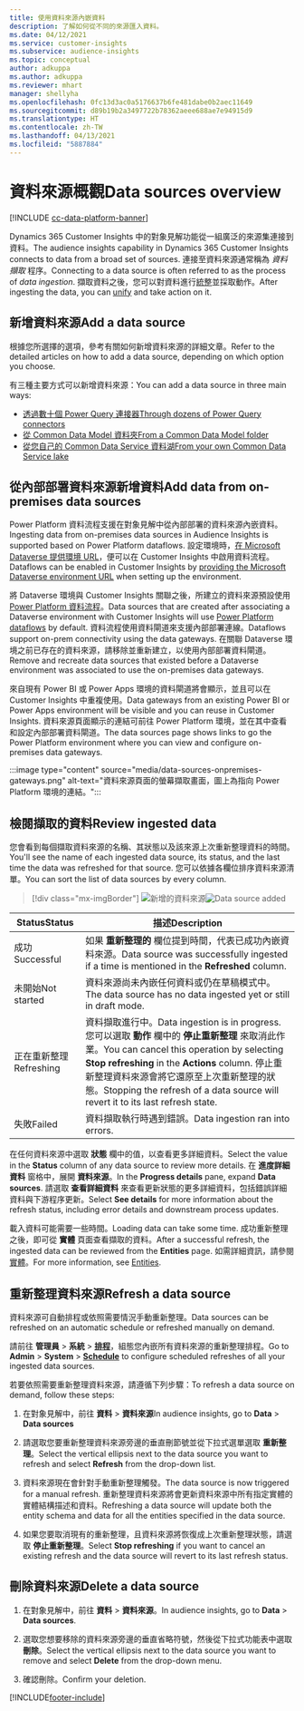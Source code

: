 ```yaml
---
title: 使用資料來源內嵌資料
description: 了解如何從不同的來源匯入資料。
ms.date: 04/12/2021
ms.service: customer-insights
ms.subservice: audience-insights
ms.topic: conceptual
author: adkuppa
ms.author: adkuppa
ms.reviewer: mhart
manager: shellyha
ms.openlocfilehash: 0fc13d3ac0a5176637b6fe481dabe0b2aec11649
ms.sourcegitcommit: d89b19b2a3497722b78362aeee688ae7e94915d9
ms.translationtype: HT
ms.contentlocale: zh-TW
ms.lasthandoff: 04/13/2021
ms.locfileid: "5887884"
---
```

# <a name="data-sources-overview"></a><span data-ttu-id="25aff-103">資料來源概觀</span><span class="sxs-lookup"><span data-stu-id="25aff-103">Data sources overview</span></span>

[!INCLUDE [cc-data-platform-banner](../includes/cc-data-platform-banner.md)]

<span data-ttu-id="25aff-104">Dynamics 365 Customer Insights 中的對象見解功能從一組廣泛的來源集連接到資料。</span><span class="sxs-lookup"><span data-stu-id="25aff-104">The audience insights capability in Dynamics 365 Customer Insights connects to data from a broad set of sources.</span></span> <span data-ttu-id="25aff-105">連接至資料來源通常稱為 *資料擷取* 程序。</span><span class="sxs-lookup"><span data-stu-id="25aff-105">Connecting to a data source is often referred to as the process of *data ingestion*.</span></span> <span data-ttu-id="25aff-106">擷取資料之後，您可以對資料進行[統整](data-unification.md)並採取動作。</span><span class="sxs-lookup"><span data-stu-id="25aff-106">After ingesting the data, you can [unify](data-unification.md) and take action on it.</span></span>

## <a name="add-a-data-source"></a><span data-ttu-id="25aff-107">新增資料來源</span><span class="sxs-lookup"><span data-stu-id="25aff-107">Add a data source</span></span>

<span data-ttu-id="25aff-108">根據您所選擇的選項，參考有關如何新增資料來源的詳細文章。</span><span class="sxs-lookup"><span data-stu-id="25aff-108">Refer to the detailed articles on how to add a data source, depending on which option you choose.</span></span>

<span data-ttu-id="25aff-109">有三種主要方式可以新增資料來源：</span><span class="sxs-lookup"><span data-stu-id="25aff-109">You can add a data source in three main ways:</span></span>

- [<span data-ttu-id="25aff-110">透過數十個 Power Query 連接器</span><span class="sxs-lookup"><span data-stu-id="25aff-110">Through dozens of Power Query connectors</span></span>](connect-power-query.md)
- [<span data-ttu-id="25aff-111">從 Common Data Model 資料夾</span><span class="sxs-lookup"><span data-stu-id="25aff-111">From a Common Data Model folder</span></span>](connect-common-data-model.md)
- [<span data-ttu-id="25aff-112">從您自己的 Common Data Service 資料湖</span><span class="sxs-lookup"><span data-stu-id="25aff-112">From your own Common Data Service lake</span></span>](connect-common-data-service-lake.md)

## <a name="add-data-from-on-premises-data-sources"></a><span data-ttu-id="25aff-113">從內部部署資料來源新增資料</span><span class="sxs-lookup"><span data-stu-id="25aff-113">Add data from on-premises data sources</span></span>

<span data-ttu-id="25aff-114">Power Platform 資料流程支援在對象見解中從內部部署的資料來源內嵌資料。</span><span class="sxs-lookup"><span data-stu-id="25aff-114">Ingesting data from on-premises data sources in Audience Insights is supported based on Power Platform dataflows.</span></span> <span data-ttu-id="25aff-115">設定環境時，[在 Microsoft Dataverse 提供環境 URL](manage-environments.md#create-an-environment-in-an-existing-organization)，便可以在 Customer Insights 中啟用資料流程。</span><span class="sxs-lookup"><span data-stu-id="25aff-115">Dataflows can be enabled in Customer Insights by [providing the Microsoft Dataverse environment URL](manage-environments.md#create-an-environment-in-an-existing-organization) when setting up the environment.</span></span>

<span data-ttu-id="25aff-116">將 Dataverse 環境與 Customer Insights 關聯之後，所建立的資料來源預設使用 [Power Platform 資料流程](/power-query/dataflows/overview-dataflows-across-power-platform-dynamics-365)。</span><span class="sxs-lookup"><span data-stu-id="25aff-116">Data sources that are created after associating a Dataverse environment with Customer Insights will use [Power Platform dataflows](/power-query/dataflows/overview-dataflows-across-power-platform-dynamics-365) by default.</span></span> <span data-ttu-id="25aff-117">資料流程使用資料閘道來支援內部部署連線。</span><span class="sxs-lookup"><span data-stu-id="25aff-117">Dataflows support on-prem connectivity using the data gateways.</span></span> <span data-ttu-id="25aff-118">在關聯 Dataverse 環境之前已存在的資料來源，請移除並重新建立，以使用內部部署資料閘道。</span><span class="sxs-lookup"><span data-stu-id="25aff-118">Remove and recreate data sources that existed before a Dataverse environment was associated to use the on-premises data gateways.</span></span>

<span data-ttu-id="25aff-119">來自現有 Power BI 或 Power Apps 環境的資料閘道將會顯示，並且可以在 Customer Insights 中重複使用。</span><span class="sxs-lookup"><span data-stu-id="25aff-119">Data gateways from an existing Power BI or Power Apps environment will be visible and you can reuse in Customer Insights.</span></span> <span data-ttu-id="25aff-120">資料來源頁面顯示的連結可前往 Power Platform 環境，並在其中查看和設定內部部署資料閘道。</span><span class="sxs-lookup"><span data-stu-id="25aff-120">The data sources page shows links to go the Power Platform environment where you can view and configure on-premises data gateways.</span></span>

:::image type="content" source="media/data-sources-onpremises-gateways.png" alt-text="資料來源頁面的螢幕擷取畫面，圖上為指向 Power Platform 環境的連結。":::

## <a name="review-ingested-data"></a><span data-ttu-id="25aff-122">檢閱擷取的資料</span><span class="sxs-lookup"><span data-stu-id="25aff-122">Review ingested data</span></span>

<span data-ttu-id="25aff-123">您會看到每個擷取資料來源的名稱、其狀態以及該來源上次重新整理資料的時間。</span><span class="sxs-lookup"><span data-stu-id="25aff-123">You'll see the name of each ingested data source, its status, and the last time the data was refreshed for that source.</span></span> <span data-ttu-id="25aff-124">您可以依據各欄位排序資料來源清單。</span><span class="sxs-lookup"><span data-stu-id="25aff-124">You can sort the list of data sources by every column.</span></span>

> [!div class="mx-imgBorder"]
> <span data-ttu-id="25aff-125">![新增的資料來源](media/configure-data-datasource-added.png "新增的資料來源")</span><span class="sxs-lookup"><span data-stu-id="25aff-125">![Data source added](media/configure-data-datasource-added.png "Data source added")</span></span>

|<span data-ttu-id="25aff-126">Status</span><span class="sxs-lookup"><span data-stu-id="25aff-126">Status</span></span>  |<span data-ttu-id="25aff-127">描述</span><span class="sxs-lookup"><span data-stu-id="25aff-127">Description</span></span>  |
|---------|---------|
|<span data-ttu-id="25aff-128">成功</span><span class="sxs-lookup"><span data-stu-id="25aff-128">Successful</span></span>   |<span data-ttu-id="25aff-129">如果 **重新整理的** 欄位提到時間，代表已成功內嵌資料來源。</span><span class="sxs-lookup"><span data-stu-id="25aff-129">Data source was successfully ingested if a time is mentioned in the **Refreshed** column.</span></span>
|<span data-ttu-id="25aff-130">未開始</span><span class="sxs-lookup"><span data-stu-id="25aff-130">Not started</span></span>   |<span data-ttu-id="25aff-131">資料來源尚未內嵌任何資料或仍在草稿模式中。</span><span class="sxs-lookup"><span data-stu-id="25aff-131">The data source has no data ingested yet or still in draft mode.</span></span>         |
|<span data-ttu-id="25aff-132">正在重新整理</span><span class="sxs-lookup"><span data-stu-id="25aff-132">Refreshing</span></span>    |<span data-ttu-id="25aff-133">資料擷取進行中。</span><span class="sxs-lookup"><span data-stu-id="25aff-133">Data ingestion is in progress.</span></span> <span data-ttu-id="25aff-134">您可以選取 **動作** 欄中的 **停止重新整理** 來取消此作業。</span><span class="sxs-lookup"><span data-stu-id="25aff-134">You can cancel this operation by selecting **Stop refreshing** in the **Actions** column.</span></span> <span data-ttu-id="25aff-135">停止重新整理資料來源會將它還原至上次重新整理的狀態。</span><span class="sxs-lookup"><span data-stu-id="25aff-135">Stopping the refresh of a data source will revert it to its last refresh state.</span></span>       |
|<span data-ttu-id="25aff-136">失敗</span><span class="sxs-lookup"><span data-stu-id="25aff-136">Failed</span></span>     |<span data-ttu-id="25aff-137">資料擷取執行時遇到錯誤。</span><span class="sxs-lookup"><span data-stu-id="25aff-137">Data ingestion ran into errors.</span></span>         |

<span data-ttu-id="25aff-138">在任何資料來源中選取 **狀態** 欄中的值，以查看更多詳細資料。</span><span class="sxs-lookup"><span data-stu-id="25aff-138">Select the value in the **Status** column of any data source to review more details.</span></span> <span data-ttu-id="25aff-139">在 **進度詳細資料** 窗格中，展開 **資料來源**。</span><span class="sxs-lookup"><span data-stu-id="25aff-139">In the **Progress details** pane, expand **Data sources**.</span></span> <span data-ttu-id="25aff-140">請選取 **查看詳細資料** 來查看更新狀態的更多詳細資料，包括錯誤詳細資料與下游程序更新。</span><span class="sxs-lookup"><span data-stu-id="25aff-140">Select **See details** for more information about the refresh status, including error details and downstream process updates.</span></span>

<span data-ttu-id="25aff-141">載入資料可能需要一些時間。</span><span class="sxs-lookup"><span data-stu-id="25aff-141">Loading data can take some time.</span></span> <span data-ttu-id="25aff-142">成功重新整理之後，即可從 **實體** 頁面查看擷取的資料。</span><span class="sxs-lookup"><span data-stu-id="25aff-142">After a successful refresh, the ingested data can be reviewed from the **Entities** page.</span></span> <span data-ttu-id="25aff-143">如需詳細資訊，請參閱[實體](entities.md)。</span><span class="sxs-lookup"><span data-stu-id="25aff-143">For more information, see [Entities](entities.md).</span></span>

## <a name="refresh-a-data-source"></a><span data-ttu-id="25aff-144">重新整理資料來源</span><span class="sxs-lookup"><span data-stu-id="25aff-144">Refresh a data source</span></span>

<span data-ttu-id="25aff-145">資料來源可自動排程或依照需要情況手動重新整理。</span><span class="sxs-lookup"><span data-stu-id="25aff-145">Data sources can be refreshed on an automatic schedule or refreshed manually on demand.</span></span> 

<span data-ttu-id="25aff-146">請前往 **管理員** > **系統** > [**排程**](system.md#schedule-tab)，組態您內嵌所有資料來源的重新整理排程。</span><span class="sxs-lookup"><span data-stu-id="25aff-146">Go to **Admin** > **System** > [**Schedule**](system.md#schedule-tab) to configure scheduled refreshes of all your ingested data sources.</span></span>

<span data-ttu-id="25aff-147">若要依照需要重新整理資料來源，請遵循下列步驟：</span><span class="sxs-lookup"><span data-stu-id="25aff-147">To refresh a data source on demand, follow these steps:</span></span>

1. <span data-ttu-id="25aff-148">在對象見解中，前往 **資料** > **資料來源**</span><span class="sxs-lookup"><span data-stu-id="25aff-148">In audience insights, go to **Data** > **Data sources**</span></span>

2. <span data-ttu-id="25aff-149">請選取您要重新整理資料來源旁邊的垂直刪節號並從下拉式選單選取 **重新整理**。</span><span class="sxs-lookup"><span data-stu-id="25aff-149">Select the vertical ellipsis next to the data source you want to refresh and select **Refresh** from the drop-down list.</span></span>

3. <span data-ttu-id="25aff-150">資料來源現在會針對手動重新整理觸發。</span><span class="sxs-lookup"><span data-stu-id="25aff-150">The data source is now triggered for a manual refresh.</span></span> <span data-ttu-id="25aff-151">重新整理資料來源將會更新資料來源中所有指定實體的實體結構描述和資料。</span><span class="sxs-lookup"><span data-stu-id="25aff-151">Refreshing a data source will update both the entity schema and data for all the entities specified in the data source.</span></span>

4. <span data-ttu-id="25aff-152">如果您要取消現有的重新整理，且資料來源將恢復成上次重新整理狀態，請選取 **停止重新整理**。</span><span class="sxs-lookup"><span data-stu-id="25aff-152">Select **Stop refreshing** if you want to cancel an existing refresh and the data source will revert to its last refresh status.</span></span>

## <a name="delete-a-data-source"></a><span data-ttu-id="25aff-153">刪除資料來源</span><span class="sxs-lookup"><span data-stu-id="25aff-153">Delete a data source</span></span>

1. <span data-ttu-id="25aff-154">在對象見解中，前往 **資料** > **資料來源**。</span><span class="sxs-lookup"><span data-stu-id="25aff-154">In audience insights, go to **Data** > **Data sources**.</span></span>

2. <span data-ttu-id="25aff-155">選取您想要移除的資料來源旁邊的垂直省略符號，然後從下拉式功能表中選取 **刪除**。</span><span class="sxs-lookup"><span data-stu-id="25aff-155">Select the vertical ellipsis next to the data source you want to remove and select **Delete** from the drop-down menu.</span></span>

3. <span data-ttu-id="25aff-156">確認刪除。</span><span class="sxs-lookup"><span data-stu-id="25aff-156">Confirm your deletion.</span></span>


[!INCLUDE[footer-include](../includes/footer-banner.md)]
